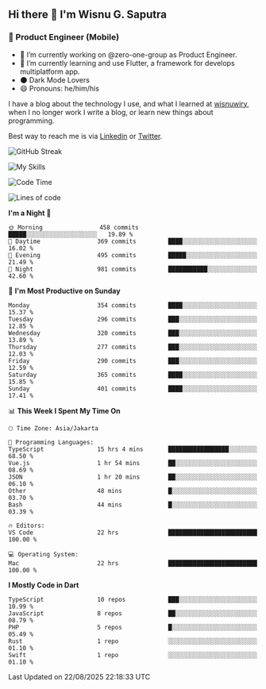 ## Hi there 👋 I'm Wisnu G. Saputra

### :mobile_phone_off: Product Engineer (Mobile)

- 🔭 I’m currently working on @zero-one-group as Product Engineer.
- 🌱 I’m currently learning and use Flutter, a framework for develops multiplatform app.
- 🌑 Dark Mode Lovers
- 😄 Pronouns: he/him/his

I have a blog about the technology I use, and what I learned at [wisnuwiry](https://wisnuwiry.space/), when I no longer work I write a blog, or learn new things about programming.

Best way to reach me is via [Linkedin](https://www.linkedin.com/in/wisnu-saputra/) or [Twitter](https://twitter.com/wisnuwiry).

![GitHub Streak](https://streak-stats.demolab.com?user=wisnuwiry&theme=dark&hide_border=true)

![My Skills](https://skillicons.dev/icons?i=dart,flutter,kotlin,swift,go,js,css,neovim,git,linux&perline=5)

<!--START_SECTION:waka-->
![Code Time](http://img.shields.io/badge/Code%20Time-2%2C004%20hrs%2010%20mins-blue)

![Lines of code](https://img.shields.io/badge/From%20Hello%20World%20I%27ve%20Written-2.8%20million%20lines%20of%20code-blue)

**I'm a Night 🦉** 

```text
🌞 Morning                458 commits         █████░░░░░░░░░░░░░░░░░░░░   19.89 % 
🌆 Daytime                369 commits         ████░░░░░░░░░░░░░░░░░░░░░   16.02 % 
🌃 Evening                495 commits         █████░░░░░░░░░░░░░░░░░░░░   21.49 % 
🌙 Night                  981 commits         ███████████░░░░░░░░░░░░░░   42.60 % 
```
📅 **I'm Most Productive on Sunday** 

```text
Monday                   354 commits         ████░░░░░░░░░░░░░░░░░░░░░   15.37 % 
Tuesday                  296 commits         ███░░░░░░░░░░░░░░░░░░░░░░   12.85 % 
Wednesday                320 commits         ███░░░░░░░░░░░░░░░░░░░░░░   13.89 % 
Thursday                 277 commits         ███░░░░░░░░░░░░░░░░░░░░░░   12.03 % 
Friday                   290 commits         ███░░░░░░░░░░░░░░░░░░░░░░   12.59 % 
Saturday                 365 commits         ████░░░░░░░░░░░░░░░░░░░░░   15.85 % 
Sunday                   401 commits         ████░░░░░░░░░░░░░░░░░░░░░   17.41 % 
```


📊 **This Week I Spent My Time On** 

```text
🕑︎ Time Zone: Asia/Jakarta

💬 Programming Languages: 
TypeScript               15 hrs 4 mins       █████████████████░░░░░░░░   68.50 % 
Vue.js                   1 hr 54 mins        ██░░░░░░░░░░░░░░░░░░░░░░░   08.69 % 
JSON                     1 hr 20 mins        ██░░░░░░░░░░░░░░░░░░░░░░░   06.10 % 
Other                    48 mins             █░░░░░░░░░░░░░░░░░░░░░░░░   03.70 % 
Bash                     44 mins             █░░░░░░░░░░░░░░░░░░░░░░░░   03.39 % 

🔥 Editors: 
VS Code                  22 hrs              █████████████████████████   100.00 % 

💻 Operating System: 
Mac                      22 hrs              █████████████████████████   100.00 % 
```

**I Mostly Code in Dart** 

```text
TypeScript               10 repos            ███░░░░░░░░░░░░░░░░░░░░░░   10.99 % 
JavaScript               8 repos             ██░░░░░░░░░░░░░░░░░░░░░░░   08.79 % 
PHP                      5 repos             █░░░░░░░░░░░░░░░░░░░░░░░░   05.49 % 
Rust                     1 repo              ░░░░░░░░░░░░░░░░░░░░░░░░░   01.10 % 
Swift                    1 repo              ░░░░░░░░░░░░░░░░░░░░░░░░░   01.10 % 
```




 Last Updated on 22/08/2025 22:18:33 UTC
<!--END_SECTION:waka-->
